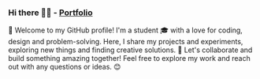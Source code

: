 ### Hi there 🫡👋  - [Portfolio](https://portfolio-khadar.netlify.app/)

<!--
**Khadarrr/khadarrr** is a ✨ _special_ ✨ repository because its `README.md` (this file) appears on your GitHub profile.

Here are some ideas to get you started:

- 🔭 I’m currently working on ...
- 🌱 I’m currently learning ...
- 👯 I’m looking to collaborate on ...
- 🤔 I’m looking for help with ...
- 💬 Ask me about ...
- 📫 How to reach me: ...
- 😄 Pronouns: ...
- ⚡ Fun fact: ...
-->
👋 Welcome to my GitHub profile! I'm a student 🎓 with a love for coding, design and problem-solving. Here, I share my projects and experiments, exploring new things and finding creative solutions. 🚀 Let's collaborate and build something amazing together! Feel free to explore my work and reach out with any questions or ideas. 😊
